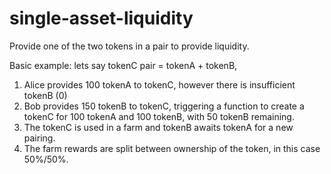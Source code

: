 # single-asset-liquidity
Provide one of the two tokens in a pair to provide liquidity. 

Basic example:
lets say tokenC pair = tokenA + tokenB,

1) Alice provides 100 tokenA to tokenC, however there is insufficient tokenB (0)
2) Bob provides 150 tokenB to tokenC, triggering a function to create a tokenC for 100 tokenA and 100 tokenB, with 50 tokenB remaining.
3) The tokenC is used in a farm and tokenB awaits tokenA for a new pairing.
4) The farm rewards are split between ownership of the token, in this case 50%/50%.


